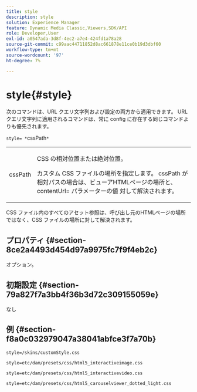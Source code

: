 ```yaml
---
title: style
description: style
solution: Experience Manager
feature: Dynamic Media Classic,Viewers,SDK/API
role: Developer,User
exl-id: a0547ada-3d8f-4ec2-a7e4-424fd1a78a28
source-git-commit: c99aac44711852d8ac661878e11ce0b19d3dbf60
workflow-type: tm+mt
source-wordcount: '97'
ht-degree: 7%

---
```


# style{#style}

次のコマンドは、URL クエリ文字列および設定の両方から適用できます。 URL クエリ文字列に適用されるコマンドは、常に config に存在する同じコマンドよりも優先されます。

`style= *`cssPath`*`

<table id="table_F800F787CF0342749B934DAEB600C0EB"> 
 <tbody> 
  <tr> 
   <td colname="col1"> <p> <span class="codeph"> <span class="varname"> cssPath</span> </span> </p> </td> 
   <td colname="col2"> <p> CSS の相対位置または絶対位置。 </p> <p>カスタム CSS ファイルの場所を指定します。 <span class="codeph"><span class="varname"> cssPath</span></span> が相対パスの場合は、ビューアHTMLページの場所と、contentUrl=</span> パラメーターの値 <span class="codeph"> 対して解決されます。 </p> </td> 
  </tr> 
 </tbody> 
</table>

CSS ファイル内のすべてのアセット参照は、呼び出し元のHTMLページの場所ではなく、CSS ファイルの場所に対して解決されます。

## プロパティ {#section-8ce2a4493d454d97a9975fc7f9f4eb2c}

オプション。

## 初期設定 {#section-79a827f7a3bb4f36b3d72c309155059e}

なし

## 例 {#section-f8a0c032979047a38041abfce3f7a70b}

`style=/skins/customStyle.css`

`style=etc/dam/presets/css/html5_interactiveimage.css`

`style=etc/dam/presets/css/html5_interactivevideo.css`

`style=etc/dam/presets/css/html5_carouselviewer_dotted_light.css`
